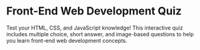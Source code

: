 # Front-End Web Development Quiz

Test your HTML, CSS, and JavaScript knowledge! This interactive quiz includes multiple choice, short answer, and image-based questions to help you learn front-end web development concepts.
